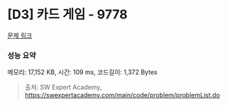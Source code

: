 # [D3] 카드 게임 - 9778 

[문제 링크](https://swexpertacademy.com/main/code/problem/problemDetail.do?contestProbId=AXE0YJiK3QcDFAVX) 

### 성능 요약

메모리: 17,152 KB, 시간: 109 ms, 코드길이: 1,372 Bytes



> 출처: SW Expert Academy, https://swexpertacademy.com/main/code/problem/problemList.do